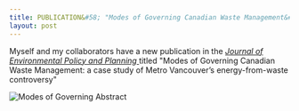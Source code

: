 ```yaml
---
title: PUBLICATION&#58; "Modes of Governing Canadian Waste Management&#58; a case study of Metro Vancouver’s energy-from-waste controversy"
layout: post
---
```


Myself and my collaborators have a new publication in the *[Journal of Environmental Policy and Planning ](https://doi.org/10.1080/1523908X.2017.1343137)* titled "Modes of Governing Canadian Waste Management: a case study of Metro Vancouver’s energy-from-waste controversy"

![Modes of Governing Abstract](/jekyll/img/mog-abstract.png)
